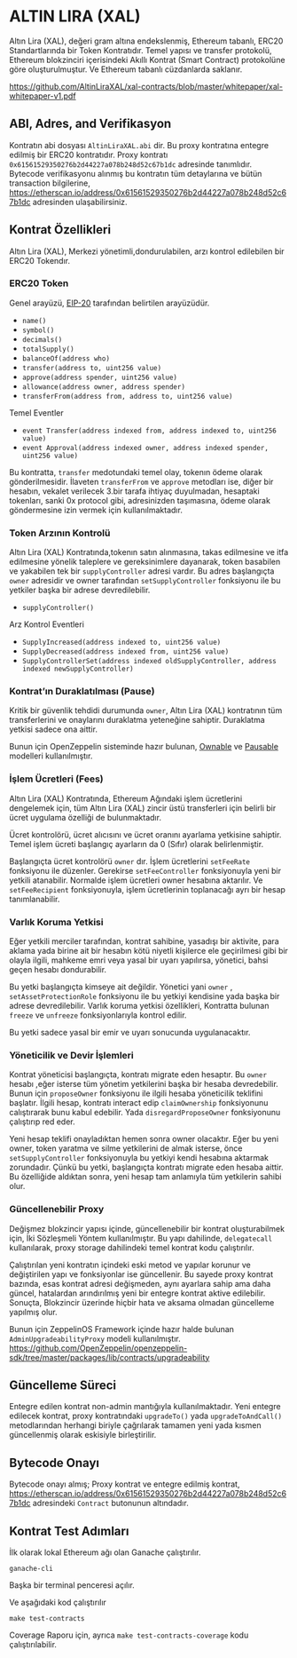# ALTIN LIRA (XAL)
Altın Lira (XAL), değeri gram altına endekslenmiş, Ethereum tabanlı, ERC20 Standartlarında bir Token Kontratıdır. Temel yapısı ve transfer protokolü, Ethereum blokzinciri içerisindeki Akıllı Kontrat (Smart Contract) protokolüne göre oluşturulmuştur. Ve Ethereum tabanlı cüzdanlarda saklanır.

https://github.com/AltinLiraXAL/xal-contracts/blob/master/whitepaper/xal-whitepaper-v1.pdf

## ABI, Adres, and Verifikasyon

Kontratın abi dosyası `AltinLiraXAL.abi` dir. Bu proxy kontratına entegre edilmiş bir ERC20 kontratıdır. Proxy kontratı `0x61561529350276b2d44227a078b248d52c67b1dc` adresinde tanımlıdır. Bytecode verifikasyonu alınmış bu kontratın tüm detaylarına ve bütün transaction bilgilerine, https://etherscan.io/address/0x61561529350276b2d44227a078b248d52c67b1dc adresinden ulaşabilirsiniz. 

## Kontrat Özellikleri

Altın Lira (XAL), Merkezi yönetimli,dondurulabilen, arzı kontrol edilebilen bir ERC20 Tokendır.

### ERC20 Token

Genel arayüzü, [EIP-20](https://github.com/ethereum/EIPs/blob/master/EIPS/eip-20.md) tarafından belirtilen arayüzüdür.

- `name()`
- `symbol()`
- `decimals()`
- `totalSupply()`
- `balanceOf(address who)`
- `transfer(address to, uint256 value)`
- `approve(address spender, uint256 value)`
- `allowance(address owner, address spender)`
- `transferFrom(address from, address to, uint256 value)`

Temel Eventler

- `event Transfer(address indexed from, address indexed to, uint256 value)`
- `event Approval(address indexed owner, address indexed spender, uint256 value)`

Bu kontratta, `transfer` medotundaki temel olay, tokenın ödeme olarak gönderilmesidir. İlaveten `transferFrom` ve `approve` metodları ise, diğer bir hesabın, vekalet verilecek 3.bir tarafa ihtiyaç duyulmadan, hesaptaki tokenları, sanki 0x protocol gibi, adresinizden taşımasına, ödeme olarak göndermesine izin vermek için kullanılmaktadır.

### Token Arzının Kontrolü

Altın Lira (XAL) Kontratında,tokenın satın alınmasına, takas edilmesine ve itfa edilmesine yönelik taleplere ve gereksinimlere dayanarak, token basabilen ve yakabilen tek bir `supplyController` adresi vardır. Bu adres başlangıçta `owner` adresidir ve owner tarafından `setSupplyController` fonksiyonu ile bu yetkiler başka bir adrese devredilebilir.

- `supplyController()`

Arz Kontrol Eventleri

- `SupplyIncreased(address indexed to, uint256 value)`
- `SupplyDecreased(address indexed from, uint256 value)`
- `SupplyControllerSet(address indexed oldSupplyController, address indexed newSupplyController)`

### Kontrat’ın Duraklatılması (Pause)

Kritik bir güvenlik tehdidi durumunda `owner`, Altın Lira (XAL) kontratının tüm transferlerini ve onaylarını duraklatma yeteneğine sahiptir. Duraklatma yetkisi sadece ona aittir. 

Bunun için OpenZeppelin sisteminde hazır bulunan, [Ownable](https://github.com/OpenZeppelin/openzeppelin-solidity/blob/5daaf60d11ee2075260d0f3adfb22b1c536db983/contracts/ownership/Ownable.sol) ve [Pausable](https://github.com/OpenZeppelin/openzeppelin-solidity/blob/5daaf60d11ee2075260d0f3adfb22b1c536db983/contracts/lifecycle/Pausable.sol) modelleri kullanılmıştır.

### İşlem Ücretleri (Fees)

Altın Lira (XAL) Kontratında, Ethereum Ağındaki işlem ücretlerini dengelemek için, tüm Altın Lira (XAL) zincir üstü transferleri için belirli bir ücret uygulama özelliği de bulunmaktadır. 

Ücret kontrolörü, ücret alıcısını ve ücret oranını ayarlama yetkisine sahiptir. Temel işlem ücreti başlangıç ayarların da 0 (Sıfır) olarak belirlenmiştir.

Başlangıçta ücret kontrolörü `owner` dır. İşlem ücretlerini `setFeeRate` fonksiyonu ile düzenler.
Gerekirse `setFeeController` fonksiyonuyla yeni bir yetkili atanabilir. Normalde işlem ücretleri owner hesabına aktarılır. Ve `setFeeRecipient` fonksiyonuyla, işlem ücretlerinin toplanacağı ayrı bir hesap tanımlanabilir.

### Varlık Koruma Yetkisi

Eğer yetkili merciler tarafından, kontrat sahibine, yasadışı bir aktivite, para aklama yada birine ait bir hesabın kötü niyetli kişilerce ele geçirilmesi gibi bir olayla ilgili, mahkeme emri veya yasal bir uyarı yapılırsa, yönetici, bahsi geçen hesabı dondurabilir.

Bu yetki başlangıçta kimseye ait değildir. Yönetici yani `owner` , `setAssetProtectionRole` fonksiyonu ile bu yetkiyi kendisine yada başka bir adrese devredilebilir. Varlık koruma yetkisi özellikleri, Kontratta bulunan `freeze` ve `unfreeze` fonksiyonlarıyla kontrol edilir.

Bu yetki sadece yasal bir emir ve uyarı sonucunda uygulanacaktır.

### Yöneticilik ve Devir İşlemleri

Kontrat yöneticisi başlangıçta, kontratı migrate eden hesaptır. Bu `owner` hesabı ,eğer isterse tüm yönetim yetkilerini başka bir hesaba devredebilir. Bunun için `proposeOwner` fonksiyonu ile ilgili hesaba yöneticilik teklifini başlatır. İlgili hesap, kontratı interact edip `claimOwnership` fonksiyonunu calıştırarak bunu kabul edebilir. Yada `disregardProposeOwner` fonksiyonunu çalıştırıp red eder.

Yeni hesap teklifi onayladıktan hemen sonra owner olacaktır. Eğer bu yeni owner, token yaratma ve silme yetkilerini de almak isterse, önce `setSupplyController` fonksiyonuyla bu yetkiyi kendi hesabına aktarmak zorundadır. Çünkü bu yetki, başlangıçta kontratı migrate eden hesaba aittir. Bu özelliğide aldıktan sonra, yeni hesap tam anlamıyla tüm yetkilerin sahibi olur.

### Güncellenebilir Proxy

Değişmez blokzincir yapısı içinde, güncellenebilir bir kontrat oluşturabilmek için, İki Sözleşmeli Yöntem kullanılmıştır. Bu yapı dahilinde, `delegatecall` kullanılarak, proxy storage dahilindeki temel kontrat kodu çalıştırılır. 

Çalıştırılan yeni kontratın içindeki eski metod ve yapılar korunur ve değiştirilen yapı ve fonksiyonlar ise güncellenir. Bu sayede proxy kontrat bazında, esas kontrat adresi değişmeden, aynı ayarlara sahip ama daha güncel, hatalardan arındırılmış yeni bir entegre kontrat aktive edilebilir. Sonuçta, Blokzincir üzerinde hiçbir hata ve aksama olmadan güncelleme yapılmış olur.

Bunun için ZeppelinOS Framework içinde hazır halde bulunan `AdminUpgradeabilityProxy` modeli kullanılmıştır.
https://github.com/OpenZeppelin/openzeppelin-sdk/tree/master/packages/lib/contracts/upgradeability

## Güncelleme Süreci

Entegre edilen kontrat non-admin mantığıyla kullanılmaktadır. Yeni entegre edilecek kontrat, proxy kontratındaki `upgradeTo()` yada `upgradeToAndCall()` metodlarından herhangi biriyle çağrılarak tamamen yeni yada kısmen güncellenmiş olarak eskisiyle birleştirilir.

## Bytecode Onayı

Bytecode onayı almış; Proxy kontrat ve entegre edilmiş kontrat, https://etherscan.io/address/0x61561529350276b2d44227a078b248d52c67b1dc adresindeki `Contract` butonunun altındadır.


## Kontrat Test Adımları

İlk olarak lokal Ethereum ağı olan Ganache çalıştırılır.

`ganache-cli`

Başka bir terminal penceresi açılır.

Ve aşağıdaki kod çalıştırılır

`make test-contracts`

Coverage Raporu için, ayrıca `make test-contracts-coverage` kodu çalıştırılabilir.

